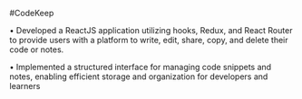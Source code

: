 #CodeKeep

•	Developed a ReactJS application utilizing hooks, Redux, and React Router to provide users with a platform to write, edit, share, copy, and delete their code or notes.


•	Implemented a structured interface for managing code snippets and notes, enabling efficient storage and organization for developers and learners
